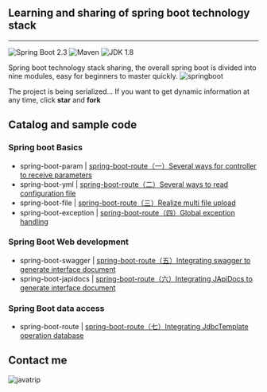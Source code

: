 ## Learning and sharing of spring boot technology stack
---
![Spring Boot 2.3](https://img.shields.io/badge/Spring%20Boot-2.0-brightgreen.svg)
![Maven](https://img.shields.io/badge/Maven-3.5.0-yellowgreen.svg)
![JDK 1.8](https://img.shields.io/badge/JDK-1.8-brightgreen.svg)

 Spring boot technology stack sharing, the overall spring boot is divided into nine modules, easy for beginners to master quickly. 
![springboot](https://mmbiz.qpic.cn/mmbiz_png/lgiaG5BicLkVfF1BjN5R1wZR3oCnkESSrF9zcLEYcrm6sv2dHshctmIQNHVbrEn2y9aVGDWSia73pDWkFEiafw27NQ/640?wx_fmt=png&tp=webp&wxfrom=5&wx_lazy=1&wx_co=1)

The project is being serialized... If you want to get dynamic information at any time, click **star** and **fork**

##  Catalog and sample code 
### Spring boot Basics

- spring-boot-param | [spring-boot-route（一）Several ways for controller to receive parameters](https://mp.weixin.qq.com/s?__biz=MzU5NjA3MjQ5MA==&mid=2247485550&idx=1&sn=c31e0abcb60df82ebf74fae16fbb5ab1&chksm=fe69092bc91e803dd1dd146b9b61a7f550f70bc5a4009027016f9bc5d2ad2f856f53f641a888&token=1386421669&lang=zh_CN#rd)
- spring-boot-yml | [spring-boot-route（二）Several ways to read configuration file](https://mp.weixin.qq.com/s?__biz=MzU5NjA3MjQ5MA==&mid=2247485578&idx=1&sn=bb36f32cb244af142479575ecd417efe&chksm=fe6909cfc91e80d9cd95b138c2cabd0d2c764b9eee59bd334fbe38e754a551946d86be969f90&token=1209443305&lang=zh_CN#rd)
- spring-boot-file | [spring-boot-route（三）Realize multi file upload](https://mp.weixin.qq.com/s?__biz=MzU5NjA3MjQ5MA==&mid=2247485603&idx=1&sn=d4ed185e47c9b06468bc710c2221547f&chksm=fe6909e6c91e80f0d4a3e8872cd230b717b09ce7a9cff4fd524a268676f1034c17173c934fbb&token=985811532&lang=zh_CN#rd)
- spring-boot-exception | [spring-boot-route（四）Global exception handling](https://mp.weixin.qq.com/s?__biz=MzU5NjA3MjQ5MA==&mid=2247485619&idx=1&sn=cb6a473e3c71c2444a3aab8a79955f01&chksm=fe6909f6c91e80e0536a3d79f38c901f15d6d519d9f2362325849c94695091de3f055a0c839e&token=2094231268&lang=zh_CN#rd)

### Spring Boot Web development

- spring-boot-swagger | [spring-boot-route（五）Integrating swagger to generate interface document](https://mp.weixin.qq.com/s?__biz=MzU5NjA3MjQ5MA==&mid=2247485665&idx=1&sn=ac7290d0f03a2c529abb78997786ee82&chksm=fe6909a4c91e80b25f7baf1f2373cd733663bf9703d96534aaf30e6f5d73ea9bc8613c7ec913&token=1932859324&lang=zh_CN#rd)
- spring-boot-japidocs | [spring-boot-route（六）Integrating JApiDocs to generate interface document](https://mp.weixin.qq.com/s?__biz=MzU5NjA3MjQ5MA==&mid=2247485665&idx=2&sn=59c33eb6a9be483f77523abb7d94a4aa&chksm=fe6909a4c91e80b2f4c777320d85c8fc5c8f422b8728efb9f44830899368c13eda3ee17b9721&token=1932859324&lang=zh_CN#rd)

### Spring Boot data access
- spring-boot-route | [spring-boot-route（七）Integrating JdbcTemplate operation database](https://mp.weixin.qq.com/s?__biz=MzU5NjA3MjQ5MA==&mid=2247485694&idx=1&sn=3c1d95e493ce29d5410c8c4df36593cd&chksm=fe6909bbc91e80adcfda40c0084021ebe36463ffa5b7d8aaba212582f1aaefd9192b36f3b20a&token=1932859324&lang=zh_CN#rd) 

##  Contact me 
![javatrip](https://mmbiz.qpic.cn/mmbiz_jpg/lgiaG5BicLkVcL78JBvS9m020Nt20MtiaRjgm6nhDIK8BBtObRhlDSX1byTgNTe79hmHiaLFppsBkzhnAq7oj3nyPA/640?wx_fmt=jpeg&tp=webp&wxfrom=5&wx_lazy=1&wx_co=1)